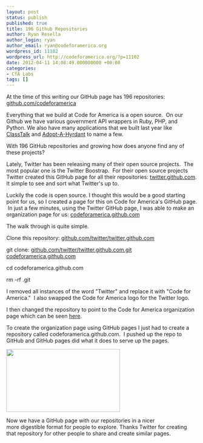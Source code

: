 ```yaml
---
layout: post
status: publish
published: true
title: 196 Github Repositories
author: Ryan Resella
author_login: ryan
author_email: ryan@codeforamerica.org
wordpress_id: 11102
wordpress_url: http://codeforamerica.org/?p=11102
date: 2012-04-11 14:08:49.000000000 +00:00
categories:
- CfA Labs
tags: []
---
```

At the time of this writing our GitHub page has 196 repositories: <a href="http://www.github.com/codeforamerica" target="_blank">github.com/codeforamerica</a>

Everything that we build at Code for America is a open source.  On our Github we have various government API wrappers in Ruby, PHP, and Python. We also have many applications that we built last year like <a href="https://github.com/codeforamerica/classtalk" target="_blank">ClassTalk</a> and <a href="https://github.com/codeforamerica/adopt-a-hydrant" target="_blank">Adopt-A-Hyrdant</a> to name a few.

With 196 GitHub repositories and growing how does anyone find any of these projects?

Lately, Twitter has been releasing many of their open source projects.  The most popular one is the Twitter Boostrap.  For their open source projects Twitter created this GitHub page for all their repositories: <a href="http://twitter.github.com" target="_blank">twitter.github.com</a>. It simple to see and sort what Twitter's up to.

Luckily the code is open source. I thought this would be a good starting point for us, so I created a page for this on Code for America's GitHub page.  In just a few minutes, using the Twitter GitHub page, I was able to make an organization page for us: <a href="http://codeforamerica.github.com" target="_blank">codeforamerica.github.com</a>

The walk through is quite simple.

Clone this repository: <a href="https://github.com/twitter/twitter.github.com" target="_blank">github.com/twitter/twitter.github.com</a>

git clone: <a href="https://github.com/twitter/twitter.github.com.git codeforamerica.github.com" target="_blank">github.com/twitter/twitter.github.com.git codeforamerica.github.com</a>

cd codeforamerica.github.com

rm -rf .git

I removed all instances of the word "Twitter" and replace it with "Code for America."  I also swapped the Code for America logo for the Twitter logo.

I then changed the repository to point to the Code for America organization page which can be seen <a href="https://github.com/codeforamerica/codeforamerica.github.com/blob/master/index.html#L65" target="_blank">here</a>.

To create the organization page using GitHub pages I just had to create a repository called codeforamerica.github.com.  I pushed up the repo to GitHub and GitHub pages did what it does to serve up the pages.

<a href="http://codeforamerica.org/wp-content/uploads/2012/02/Code-for-America-Projects.png"><img title="Code for America Projects" src="http://codeforamerica.org/wp-content/uploads/2012/02/Code-for-America-Projects-300x166.png" alt="" width="300" height="166" /></a>

Now we have a GitHub page with our repositories in a nicer more digestible format for people to explore.
Thanks Twitter for creating that repository for other people to share and create similar pages.

